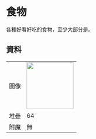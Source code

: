 # 食物
各種好看好吃的食物，至少大部分是。

## 資料
<table>
    <tr><td>圖像</td><td><img src="https://i.imgur.com/O3QyLrA.png" width="128"/></td></tr>
    <tr><td align="end">堆疊</td><td>64</td></tr>
    <tr><td align="end">附魔</td><td>無</td></tr>
</table>